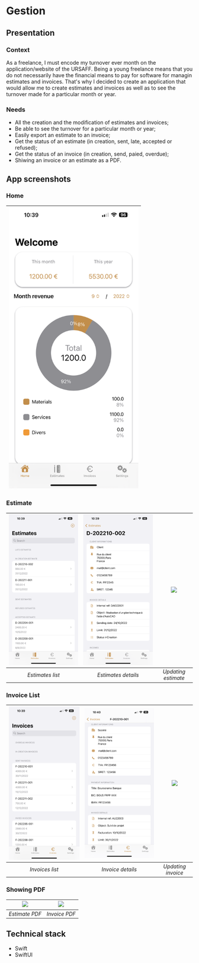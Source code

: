 # Gestion
## Presentation
### Context
As a freelance, I must encode my turnover ever month on the application/website of the URSAFF. Being a young freelance means that you do not necessarily have the financial means to pay for software for managin estimates and invoices.
That's why I decided to create an application that would allow me to create estimates and invoices as well as to see the turnover made for a particular month or year.

### Needs
- All the creation and the modification of estimates and invoices;
- Be able to see the turnover for a particular month or year;
- Easily export an estimate to an invoice;
- Get the status of an estimate (in creation, sent, late, accepted or refused);
- Get the status of an invoice (in creation, send, paied, overdue);
- Shiwing an invoice or an estimate as a PDF.

## App screenshots
### Home
| <img src="/Screenshots/Home.png" width="350"> |
|:--:|

### Estimate
| <img src="/Screenshots/EstimatesList.png" width="350"> | <img src="/Screenshots/EstimateDetails.png" width="350"> | <img src="/Screenshots/EstimateUpdate.png" width="350"> |
|:--:|:--:|:--:|
| *Estimates list* | *Estimates details* | *Updating estimate* |

### Invoice List
| <img src="/Screenshots/InvoicesList.png" width="350"> | <img src="/Screenshots/InvoiceDetails.png" width="350"> | <img src="/Screenshots/InvoiceUpdate.png" width="350"> |
|:--:|:--:|:--:|
| *Invoices list* | *Invoice details* | *Updating invoice* |

### Showing PDF
| <img src="/Screenshots/EstimatePDF.png" width="350"> | <img src="/Screenshots/InvoicePDF.png" width="350"> |
|:--:|:--:|
| *Estimate PDF* | *Invoice PDF* |

## Technical stack
- Swift
- SwiftUI
